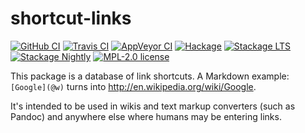 # shortcut-links

[![GitHub CI](https://github.com/kowainik/shortcut-links/workflows/CI/badge.svg)](https://github.com/kowainik/shortcut-links/actions)
[![Travis CI](https://img.shields.io/travis/kowainik/shortcut-links.svg?logo=travis)](https://travis-ci.org/kowainik/shortcut-links)
[![AppVeyor CI](https://ci.appveyor.com/api/projects/status/github/kowainik/shortcut-links?branch=main&svg=true)](https://ci.appveyor.com/project/kowainik/shortcut-links)
[![Hackage](https://img.shields.io/hackage/v/shortcut-links.svg?logo=haskell)](https://hackage.haskell.org/package/shortcut-links)
[![Stackage LTS](http://stackage.org/package/shortcut-links/badge/lts)](http://stackage.org/lts/package/shortcut-links)
[![Stackage Nightly](http://stackage.org/package/shortcut-links/badge/nightly)](http://stackage.org/nightly/package/shortcut-links)
[![MPL-2.0 license](https://img.shields.io/badge/license-MPL--2.0-blue.svg)](LICENSE)

This package is a database of link shortcuts. A Markdown example:  `[Google](@w)` turns into <http://en.wikipedia.org/wiki/Google>.

It's intended to be used in wikis and text markup converters (such as Pandoc) and anywhere else where humans may be entering links.
